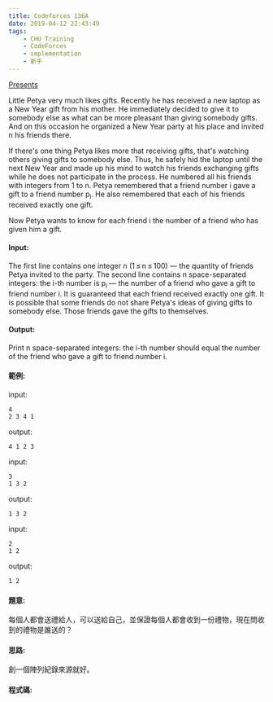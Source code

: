 ```yaml
---
title: Codeforces 136A
date: 2019-04-12 22:43:49
tags:
    - CHU Training
    - CodeForces
    - implementation
    - 新手 
---
```

[Presents](https://codeforces.com/problemset/problem/136/A)

Little Petya very much likes gifts. Recently he has received a new laptop as a New Year gift from his mother. He immediately decided to give it to somebody else as what can be more pleasant than giving somebody gifts. And on this occasion he organized a New Year party at his place and invited n his friends there.
<!-- more -->
If there's one thing Petya likes more that receiving gifts, that's watching others giving gifts to somebody else. Thus, he safely hid the laptop until the next New Year and made up his mind to watch his friends exchanging gifts while he does not participate in the process. He numbered all his friends with integers from 1 to n. Petya remembered that a friend number i gave a gift to a friend number p<sub>i</sub>. He also remembered that each of his friends received exactly one gift.

Now Petya wants to know for each friend i the number of a friend who has given him a gift.

#### Input:
The first line contains one integer n (1 ≤ n ≤ 100) — the quantity of friends Petya invited to the party. The second line contains n space-separated integers: the i-th number is p<sub>i</sub> — the number of a friend who gave a gift to friend number i. It is guaranteed that each friend received exactly one gift. It is possible that some friends do not share Petya's ideas of giving gifts to somebody else. Those friends gave the gifts to themselves.

#### Output:
Print n space-separated integers: the i-th number should equal the number of the friend who gave a gift to friend number i.

#### 範例:
input:
```
4
2 3 4 1
```
output:
```
4 1 2 3
```
input:
```
3
1 3 2
```
output:
```
1 3 2
```
input:
```
2
1 2
```
output:
```
1 2
```

#### 題意:
每個人都會送禮給人，可以送給自己，並保證每個人都會收到一份禮物，現在問收到的禮物是誰送的？

#### 思路:
創一個陣列紀錄來源就好。

#### 程式碼:
<script src="https://gist.github.com/Daviswww/6781fdcf78ff6632f995a1b145d9bb3e.js"></script>

